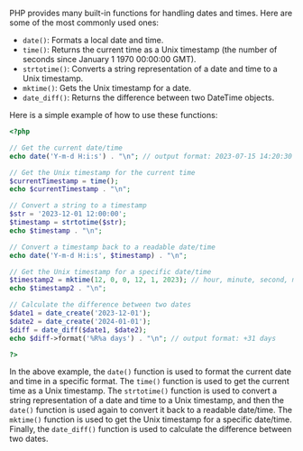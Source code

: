 PHP provides many built-in functions for handling dates and times. Here are some of the most commonly used ones:

- `date()`: Formats a local date and time.
- `time()`: Returns the current time as a Unix timestamp (the number of seconds since January 1 1970 00:00:00 GMT).
- `strtotime()`: Converts a string representation of a date and time to a Unix timestamp.
- `mktime()`: Gets the Unix timestamp for a date.
- `date_diff()`: Returns the difference between two DateTime objects.

Here is a simple example of how to use these functions:

```php
<?php

// Get the current date/time
echo date('Y-m-d H:i:s') . "\n"; // output format: 2023-07-15 14:20:30

// Get the Unix timestamp for the current time
$currentTimestamp = time();
echo $currentTimestamp . "\n";

// Convert a string to a timestamp
$str = '2023-12-01 12:00:00';
$timestamp = strtotime($str);
echo $timestamp . "\n";

// Convert a timestamp back to a readable date/time
echo date('Y-m-d H:i:s', $timestamp) . "\n";

// Get the Unix timestamp for a specific date/time
$timestamp2 = mktime(12, 0, 0, 12, 1, 2023); // hour, minute, second, month, day, year
echo $timestamp2 . "\n";

// Calculate the difference between two dates
$date1 = date_create('2023-12-01');
$date2 = date_create('2024-01-01');
$diff = date_diff($date1, $date2);
echo $diff->format('%R%a days') . "\n"; // output format: +31 days

?>
```

In the above example, the `date()` function is used to format the current date and time in a specific format. The `time()` function is used to get the current time as a Unix timestamp. The `strtotime()` function is used to convert a string representation of a date and time to a Unix timestamp, and then the `date()` function is used again to convert it back to a readable date/time. The `mktime()` function is used to get the Unix timestamp for a specific date/time. Finally, the `date_diff()` function is used to calculate the difference between two dates.
